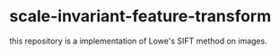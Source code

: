 # scale-invariant-feature-transform
this repository is a implementation of Lowe's SIFT method on images.
